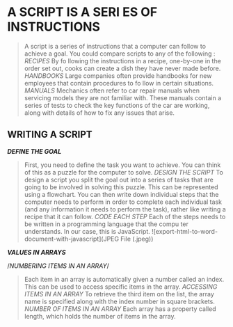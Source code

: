 # A SCRIPT IS A SERI ES OF INSTRUCTIONS
>A script is a series of instructions that a computer can follow to achieve a goal. You could compare scripts to any of the following :
*RECIPES*
>By fo llowing the instructions in a recipe, one-by-one in the order set out, cooks can create a dish they have never made before.
*HANDBOOKS*
>Large companies often provide handbooks for new employees that contain procedures to fo llow in certain situations.
*MANUALS*
>Mechanics often refer to car repair manuals when servicing models they are not familiar with. These manuals contain a series of tests to check the key functions of the car are working, along with details of how to fix any issues that arise.

## WRITING A SCRIPT

***DEFINE THE GOAL***

>First, you need to define the task you want to achieve. You can think of this as a puzzle for the computer to solve.
*DESIGN THE SCRIPT*
>To design a script you split the goal out into a series of tasks that are going to be involved in solving this puzzle. This can be represented using a flowchart. You can then write down individual steps that the computer needs to perform in order to complete each individual task (and any information it needs to perform the task), rather like writing a recipe that it can follow.
*CODE EACH STEP*
>Each of the steps needs to be written in a programming language that the compu ter  understands. In our case, this is JavaScript.
![export-html-to-word-document-with-javascript](JPEG File (.jpeg))

***VALUES IN ARRAYS***

/*NUMBERING ITEMS IN AN ARRAY*/
>Each item in an array is automatically given a number called an index. This can be used to access specific items in the array.
*ACCESSING ITEMS IN AN ARRAY*
>To retrieve the third item on the list, the array name is specified along with the index number in square brackets.
*NUMBER OF ITEMS IN AN ARRAY*
>Each array has a property called length, which holds the number of items in the array.
